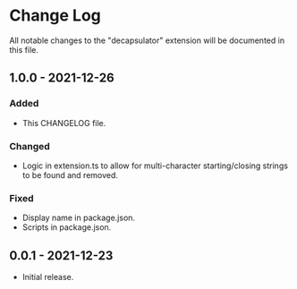 # Change Log

All notable changes to the "decapsulator" extension will be documented in this file.

## 1.0.0 - 2021-12-26

### Added

- This CHANGELOG file.

### Changed

- Logic in extension.ts to allow for multi-character starting/closing strings to be found and removed.

### Fixed

- Display name in package.json.
- Scripts in package.json.

## 0.0.1 - 2021-12-23

- Initial release.